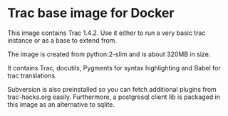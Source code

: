 # Trac base image for Docker

This image contains Trac 1.4.2. Use it either to run a very basic trac
instance or as a base to extend from.

The image is created from python:2-slim and is about 320MB in size.

It contains Trac, docutils, Pygments for syntax highlighting and Babel for
trac translations.

Subversion is also preinstalled so you can fetch additional plugins from trac-hacks.org easily.
Furthermore, a postgresql client lib is packaged in this image as an alternative to sqlite.
